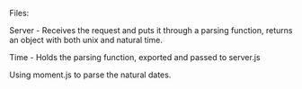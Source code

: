 Files:

Server - Receives the request and puts it through a parsing function, returns an object with both unix and natural time.

Time - Holds the parsing function, exported and passed to server.js

Using moment.js to parse the natural dates.